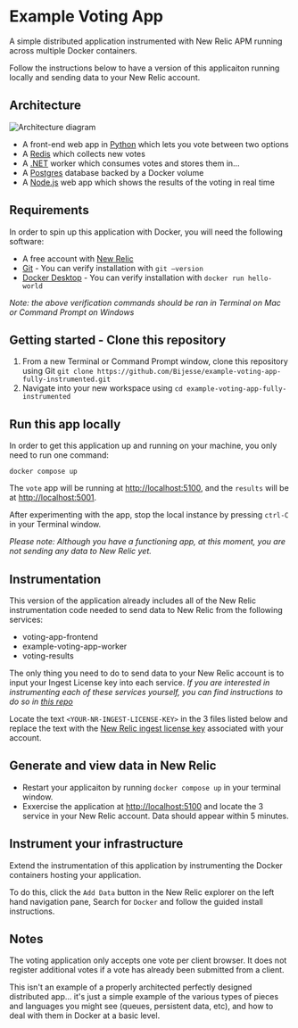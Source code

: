 # Example Voting App

A simple distributed application instrumented with New Relic APM running across multiple Docker containers.

Follow the instructions below to have a version of this applicaiton running locally and sending data to your New Relic account.

## Architecture

![Architecture diagram](architecture.excalidraw.png)

* A front-end web app in [Python](/vote) which lets you vote between two options
* A [Redis](https://hub.docker.com/_/redis/) which collects new votes
* A [.NET](/worker/) worker which consumes votes and stores them in…
* A [Postgres](https://hub.docker.com/_/postgres/) database backed by a Docker volume
* A [Node.js](/result) web app which shows the results of the voting in real time

## Requirements
In order to spin up this application with Docker, you will need the following software:  

* A free account with [New Relic](https://newrelic.com)
* [Git](https://github.com/git-guides/install-git) - You can verify installation with `git –version`
* [Docker Desktop](https://www.docker.com/products/docker-desktop/) - You can verify installation with `docker run hello-world`

*Note: the above verification commands should be ran in Terminal on Mac or Command Prompt on Windows*

## Getting started - Clone this repository
1. From a new Terminal or Command Prompt window, clone this repository using Git `git clone https://github.com/Bijesse/example-voting-app-fully-instrumented.git`
2. Navigate into your new workspace using `cd example-voting-app-fully-instrumented`


## Run this app locally
In order to get this application up and running on your machine, you only need to run one command: 
```shell
docker compose up
```

The `vote` app will be running at [http://localhost:5100](http://localhost:5100), and the `results` will be at [http://localhost:5001](http://localhost:5001).


After experimenting with the app, stop the local instance by pressing `ctrl-C` in your Terminal window.

*Please note: Although you have a functioning app, at this moment, you are not sending any data to New Relic yet.*

## Instrumentation
This version of the application already includes all of the New Relic instrumentation code needed to send data to New Relic from the following services:

* voting-app-frontend
* example-voting-app-worker
* voting-results  

The only thing you need to do to send data to your New Relic account is to input your Ingest License key into each service. *If you are interested in instrumenting each of these services yourself, you can find instructions to do so in [this repo](https://github.com/Bijesse/example-voting-app)*

Locate the text `<YOUR-NR-INGEST-LICENSE-KEY>` in the 3 files listed below and replace the text with the [New Relic ingest license key](https://docs.newrelic.com/docs/apis/intro-apis/new-relic-api-keys/#ingest-keys) associated with your account.

## Generate and view data in New Relic
* Restart your applicaiton by running `docker compose up` in your terminal window.
* Exxercise the application at [http://localhost:5100](http://localhost:5100) and locate the 3 service in your New Relic account. Data should appear within 5 minutes. 

## Instrument your infrastructure
Extend the instrumentation of this application by instrumenting the Docker containers hosting your application. 

To do this, click the `Add Data` button in the New Relic explorer on the left hand navigation pane, Search for `Docker` and follow the guided install instructions. 

## Notes

The voting application only accepts one vote per client browser. It does not register additional votes if a vote has already been submitted from a client.

This isn't an example of a properly architected perfectly designed distributed app... it's just a simple
example of the various types of pieces and languages you might see (queues, persistent data, etc), and how to
deal with them in Docker at a basic level.
